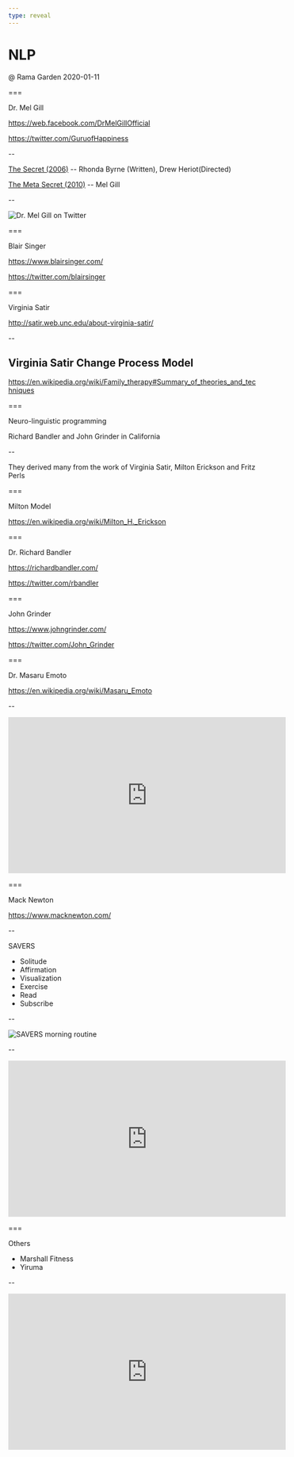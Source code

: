 ```yaml
---
type: reveal
---
```


# NLP

@ Rama Garden 2020-01-11

===

Dr. Mel Gill

<https://web.facebook.com/DrMelGillOfficial>

<https://twitter.com/GuruofHappiness>

--

[The Secret (2006)](https://www.imdb.com/title/tt0846789/) -- Rhonda Byrne (Written), Drew Heriot(Directed)

[The Meta Secret (2010)](https://www.imdb.com/title/tt6359462/) -- Mel Gill

--

![Dr. Mel Gill on Twitter](https://pbs.twimg.com/profile_images/2301172532/zo5wh8r22ul3mgfk47uq_400x400.jpeg)

===

Blair Singer

<https://www.blairsinger.com/>

<https://twitter.com/blairsinger>

===

Virginia Satir

<http://satir.web.unc.edu/about-virginia-satir/>

--

## Virginia Satir Change Process Model

<https://en.wikipedia.org/wiki/Family_therapy#Summary_of_theories_and_techniques>

===

Neuro-linguistic programming

Richard Bandler and John Grinder in California

--

They derived many from the work of Virginia Satir, Milton Erickson and Fritz Perls

===

Milton Model

<https://en.wikipedia.org/wiki/Milton_H._Erickson>

===

Dr. Richard Bandler

<https://richardbandler.com/>

<https://twitter.com/rbandler>

===

John Grinder

<https://www.johngrinder.com/>

<https://twitter.com/John_Grinder>

===

Dr. Masaru Emoto

<https://en.wikipedia.org/wiki/Masaru_Emoto>

--

<iframe width="560" height="315" src="https://www.youtube.com/embed/Moz82i89JAw" frameborder="0" allow="accelerometer; autoplay; encrypted-media; gyroscope; picture-in-picture" allowfullscreen></iframe>

===

Mack Newton

<https://www.macknewton.com/>

--

SAVERS

- Solitude
- Affirmation
- Visualization
- Exercise
- Read
- Subscribe

--

![SAVERS morning routine](https://encrypted-tbn0.gstatic.com/images?q=tbn%3AANd9GcS8UekmVJePWC4YimdVg3Bhk4q7FWQyyx7pemOmAgReB1x9GPvo)

--

<iframe width="560" height="315" src="https://www.youtube.com/embed/1_gU5OdMyvw" frameborder="0" allow="accelerometer; autoplay; encrypted-media; gyroscope; picture-in-picture" allowfullscreen></iframe>

===

Others

- Marshall Fitness
- Yiruma

--

<iframe width="560" height="315" src="https://www.youtube.com/embed/kgogOGT5FSo" frameborder="0" allow="accelerometer; autoplay; encrypted-media; gyroscope; picture-in-picture" allowfullscreen></iframe>

